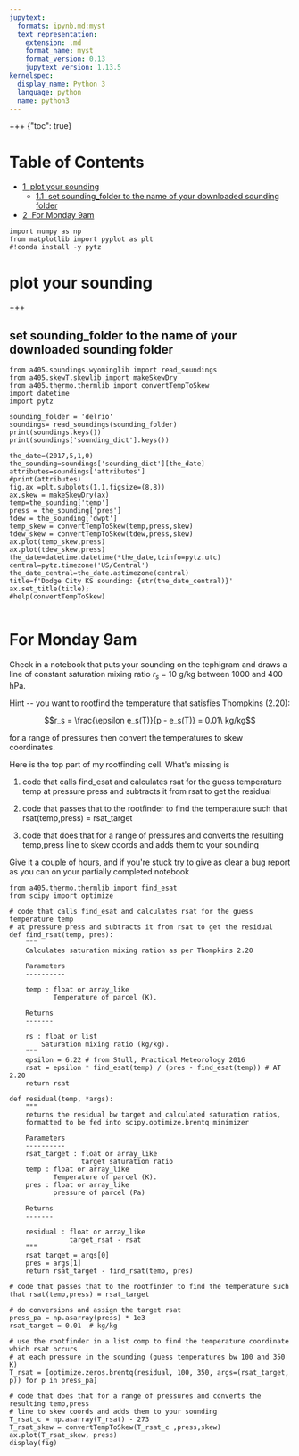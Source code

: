 ```yaml
---
jupytext:
  formats: ipynb,md:myst
  text_representation:
    extension: .md
    format_name: myst
    format_version: 0.13
    jupytext_version: 1.13.5
kernelspec:
  display_name: Python 3
  language: python
  name: python3
---
```


+++ {"toc": true}

<h1>Table of Contents<span class="tocSkip"></span></h1>
<div class="toc" style="margin-top: 1em;"><ul class="toc-item"><li><span><a href="#plot-your-sounding" data-toc-modified-id="plot-your-sounding-1"><span class="toc-item-num">1&nbsp;&nbsp;</span>plot your sounding</a></span><ul class="toc-item"><li><span><a href="#set-sounding_folder-to-the-name-of-your-downloaded-sounding-folder" data-toc-modified-id="set-sounding_folder-to-the-name-of-your-downloaded-sounding-folder-1.1"><span class="toc-item-num">1.1&nbsp;&nbsp;</span>set sounding_folder to the name of your downloaded sounding folder</a></span></li></ul></li><li><span><a href="#For-Monday-9am" data-toc-modified-id="For-Monday-9am-2"><span class="toc-item-num">2&nbsp;&nbsp;</span>For Monday 9am</a></span></li></ul></div>

```{code-cell} ipython3
import numpy as np
from matplotlib import pyplot as plt
#!conda install -y pytz
```

# plot your sounding

+++

## set sounding_folder to the name of your downloaded sounding folder

```{code-cell} ipython3
from a405.soundings.wyominglib import read_soundings
from a405.skewT.skewlib import makeSkewDry
from a405.thermo.thermlib import convertTempToSkew
import datetime
import pytz

sounding_folder = 'delrio'
soundings= read_soundings(sounding_folder)
print(soundings.keys())
print(soundings['sounding_dict'].keys())
```

```{code-cell} ipython3
the_date=(2017,5,1,0)
the_sounding=soundings['sounding_dict'][the_date]
attributes=soundings['attributes']
#print(attributes)
fig,ax =plt.subplots(1,1,figsize=(8,8))
ax,skew = makeSkewDry(ax)
temp=the_sounding['temp']
press = the_sounding['pres']
tdew = the_sounding['dwpt']
temp_skew = convertTempToSkew(temp,press,skew)
tdew_skew = convertTempToSkew(tdew,press,skew)
ax.plot(temp_skew,press)
ax.plot(tdew_skew,press)
the_date=datetime.datetime(*the_date,tzinfo=pytz.utc)
central=pytz.timezone('US/Central')
the_date_central=the_date.astimezone(central)
title=f'Dodge City KS sounding: {str(the_date_central)}'
ax.set_title(title);
#help(convertTempToSkew)
```

```{code-cell} ipython3

```

# For Monday 9am

Check in a notebook that puts your sounding on the tephigram and draws a line of constant saturation mixing ratio 
$r_s$ = 10 g/kg between 1000 and  400 hPa.  

Hint -- you want to rootfind the temperature that satisfies Thompkins (2.20):

$$r_s = \frac{\epsilon e_s(T)}{p - e_s(T)} = 0.01\ kg/kg$$

for a range of pressures then convert the temperatures to skew coordinates.

Here is the top part of my rootfinding cell.  What's missing is

1) code that calls find_esat and calculates rsat for the guess temperature temp at pressure press and subtracts it from rsat to get the residual

2) code that passes that to the rootfinder to find the temperature such that rsat(temp,press) = rsat_target

3) code that does that for a range of pressures and converts the resulting temp,press line to skew coords and adds them to your sounding

Give it a couple of hours, and if you're stuck try to give as clear a bug report as you can on your partially completed notebook

```{code-cell} ipython3
from a405.thermo.thermlib import find_esat
from scipy import optimize
```

```{code-cell} ipython3
# code that calls find_esat and calculates rsat for the guess temperature temp 
# at pressure press and subtracts it from rsat to get the residual
def find_rsat(temp, pres):
    """
    Calculates saturation mixing ration as per Thompkins 2.20
    
    Parameters
    ----------
    
    temp : float or array_like
           Temperature of parcel (K).
    
    Returns
    -------
    
    rs : float or list
        Saturation mixing ratio (kg/kg).
    """
    epsilon = 6.22 # from Stull, Practical Meteorology 2016
    rsat = epsilon * find_esat(temp) / (pres - find_esat(temp)) # AT 2.20
    return rsat

def residual(temp, *args):
    """
    returns the residual bw target and calculated saturation ratios,
    formatted to be fed into scipy.optimize.brentq minimizer
    
    Parameters
    ----------
    rsat_target : float or array_like
                  target saturation ratio
    temp : float or array_like
           Temperature of parcel (K).
    pres : float or array_like
           pressure of parcel (Pa)
    
    Returns
    -------
    
    residual : float or array_like
               target_rsat - rsat
    """
    rsat_target = args[0]
    pres = args[1]
    return rsat_target - find_rsat(temp, pres)
```

```{code-cell} ipython3
# code that passes that to the rootfinder to find the temperature such that rsat(temp,press) = rsat_target

# do conversions and assign the target rsat
press_pa = np.asarray(press) * 1e3
rsat_target = 0.01  # kg/kg

# use the rootfinder in a list comp to find the temperature coordinate which rsat occurs
# at each pressure in the sounding (guess temperatures bw 100 and 350 K)
T_rsat = [optimize.zeros.brentq(residual, 100, 350, args=(rsat_target, p)) for p in press_pa]
```

```{code-cell} ipython3
# code that does that for a range of pressures and converts the resulting temp,press
# line to skew coords and adds them to your sounding
T_rsat_c = np.asarray(T_rsat) - 273
T_rsat_skew = convertTempToSkew(T_rsat_c ,press,skew)
ax.plot(T_rsat_skew, press)
display(fig)
```
